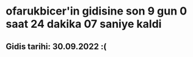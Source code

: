 # ofarukbicer'in gidisine son 9 gun 0 saat 24 dakika 07 saniye kaldi

## Gidis tarihi: 30.09.2022 :(
